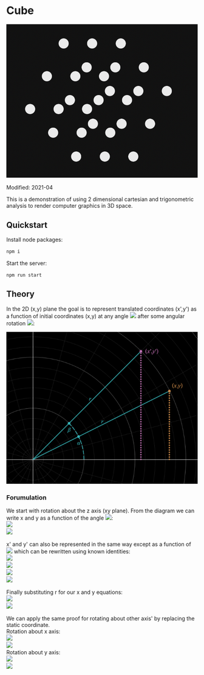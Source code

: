 # Cube

<p align="center">
    <img src="docs/sample.png">
</p>

Modified: 2021-04

This is a demonstration of using 2 dimensional cartesian and trigonometric analysis to render computer graphics in 3D space.
## Quickstart
Install node packages:
```bash
npm i
```
Start the server:
```bash
npm run start
```

## Theory

In the 2D (x,y) plane the goal is to represent translated coordinates (x',y') as a function of initial coordinates (x,y) at any angle <img src="https://render.githubusercontent.com/render/math?math=\color{gray}{\alpha}"> after some angular rotation  <img src="https://render.githubusercontent.com/render/math?math=\color{gray}{\beta}">:<br>

![img](docs/proof.png)
### Forumulation
We start with rotation about the z axis (xy plane). From the diagram we can write x and y as a function of the angle  <img src="https://render.githubusercontent.com/render/math?math=\color{gray}{\alpha}">:<br> 
<img src="https://render.githubusercontent.com/render/math?math=\color{gray}{x = r\cdot{cos(\alpha)}}"><br>
<img src="https://render.githubusercontent.com/render/math?math=\color{gray}{y = r\cdot{sin(\alpha)}}"><br>

x' and y' can also be represented in the same way except as a function of <img src="https://render.githubusercontent.com/render/math?math=\color{gray}{\alpha%2B\beta}"> which can be rewritten using known identities:<br>
<img src="https://render.githubusercontent.com/render/math?math=\color{gray}{x' = r\cdot{cos(\alpha %2B \beta)}}"><br>
<img src="https://render.githubusercontent.com/render/math?math=\color{gray}{x' = r\cdot{cos(\alpha)cos(\beta)} - r\cdot{sin(\alpha)sin(\beta)}}"><br>
<img src="https://render.githubusercontent.com/render/math?math=\color{gray}{y' = r\cdot{sin(\alpha %2B \beta)}}"><br>
<img src="https://render.githubusercontent.com/render/math?math=\color{gray}{x' = r\cdot{sin(\alpha)cos(\beta)} %2B r\cdot{cos(\alpha)sin(\beta)}}"><br>

Finally substituting r for our x and y equations:<br>
<img src="https://render.githubusercontent.com/render/math?math=\color{gray}{x' = x\cdot{cos(\beta)} - y\cdot{sin(\beta)}}"><br>
<img src="https://render.githubusercontent.com/render/math?math=\color{gray}{y' = x\cdot{cos(\beta)} %2B x\cdot{sin(\beta)}}"><br>

We can apply the same proof for rotating about other axis' by replacing the static coordinate.<br>
Rotation about x axis:<br>
<img src="https://render.githubusercontent.com/render/math?math=\color{gray}{y' = y\cdot{cos(\beta)} - z\cdot{sin(\beta)}}"><br>
<img src="https://render.githubusercontent.com/render/math?math=\color{gray}{y' = z\cdot{cos(\beta)} %2B y\cdot{sin(\beta)}}"><br>
Rotation about y axis:<br>
<img src="https://render.githubusercontent.com/render/math?math=\color{gray}{x' = x\cdot{cos(\beta)} %2B z\cdot{sin(\beta)}}"><br>
<img src="https://render.githubusercontent.com/render/math?math=\color{gray}{z' = z\cdot{cos(\beta)} - x\cdot{sin(\beta)}}"><br>